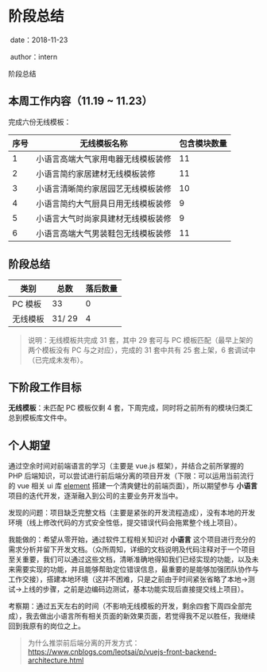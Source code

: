 # 阶段总结

​																					date：2018-11-23

​																					author：intern

阶段总结



## 本周工作内容（11.19 ~ 11.23）

完成六份无线模板：

| 序号 | 无线模板名称                       | 包含模块数量 |
| ---- | ---------------------------------- | ------------ |
| 1    | 小语言高端大气家用电器无线模板装修 | 11           |
| 2    | 小语言简约家居建材无线模板装修     | 11           |
| 3    | 小语言清晰简约家居园艺无线模板装修 | 10           |
| 4    | 小语言简约大气厨具日用无线模板装修 | 9            |
| 5    | 小语言大气时尚家具建材无线模板装修 | 9            |
| 6    | 小语言高端大气男装鞋包无线模板装修 | 11           |





## 阶段总结

| 类别     | 总数   | 落后数量 |
| -------- | ------ | -------- |
| PC 模板  | 33     | 0        |
| 无线模板 | 31/ 29 | 4        |

> 说明：无线模板共完成 31 套，其中 29 套可与 PC 模板匹配（最早上架的两个模板没有 PC 与之对应），完成的 31 套中共有 25 套上架，6 套调试中（已完成未发布）。





## 下阶段工作目标

**无线模板**：未匹配 PC 模板仅剩 4 套，下周完成，同时将之前所有的模块归类汇总到模板库文件中。





## 个人期望

通过空余时间对前端语言的学习（主要是 vue.js 框架），并结合之前所掌握的 PHP 后端知识，可以尝试进行前后端分离的项目开发（下限：可以运用当前流行的 vue 相关 ui 库 [element](http://element-cn.eleme.io/#/zh-CN) 搭建一个清爽健壮的前端页面），所以期望参与 **小语言** 项目的迭代开发，逐渐融入到公司的主要业务开发当中。

发现的问题：项目缺乏完整文档（主要是紧张的开发流程造成），没有本地的开发环境（线上修改代码的方式安全性低，提交错误代码会拖累整个线上项目）。

我能做的：希望从零开始，通过软件工程相关知识对 **小语言** 这个项目进行充分的需求分析并留下开发文档。（众所周知，详细的文档说明及代码注释对于一个项目至关重要，我们可以通过这些文档，清晰准确地得知我们已经实现的功能，以及未来需要实现的功能，并且能够帮助定位错误信息，最重要的是能够加强团队协作与工作交接），搭建本地环境（这并不困难，只是之前由于时间紧张省略了本地->测试->上线的步骤，之前是边编码边测试，基本功能实现后直接提交线上项目）。

考察期：通过五天左右的时间（不影响无线模板的开发，剩余四套下周四全部完成），我去做出小语言所有相关页面的新效果页面，若觉得我不足以胜任，我继续回到我原有的岗位之上。





> 为什么推崇前后端分离的开发方式：https://www.cnblogs.com/leotsai/p/vuejs-front-backend-architecture.html